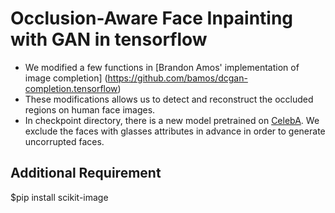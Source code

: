 # Occlusion-Aware Face Inpainting with GAN in tensorflow


+ We modified a few functions in [Brandon Amos' implementation of image completion] (https://github.com/bamos/dcgan-completion.tensorflow)
+ These modifications allows us to detect and reconstruct the occluded regions on human face images.
+ In checkpoint directory, there is a new model pretrained on [CelebA](http://mmlab.ie.cuhk.edu.hk/projects/CelebA.html). We exclude the faces with glasses attributes in advance in order to generate uncorrupted faces.

Additional Requirement 
-----------
$pip install scikit-image


